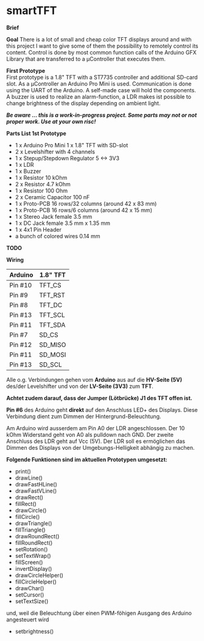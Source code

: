 ﻿# smartTFT
**Brief**


**Goal**
There is a lot of small and cheap color TFT displays around and with this project I want to give some of them the possibility to remotely control its content. Control is done by most common function calls of the Arduino GFX Library that are transferred to a µController that executes them.

**First Prototype**  
First prototype is a 1.8" TFT with a ST7735 controller and additional SD-card slot. 
As a µController an Arduino Pro Mini is used.
Communication is done using the UART of the Arduino.
A self-made case will hold the components.
A buzzer is used to realize an alarm-function, a LDR makes ist possible to change brightness of the display depending on ambient light.

***Be aware ... this is a work-in-progress project. Some parts may not or not proper work. Use at your own risc!***

**Parts List 1st Prototype**

 - 1 x Arduino Pro Mini 1 x 1.8" TFT with SD-slot
 -  2 x Levelshifter with 4 channels 
 - 1 x Stepup/Stepdown Regulator 5 <-> 3V3 
 - 1 x LDR  
 - 1 x Buzzer 
 - 1 x Resistor 10 kOhm 
 - 2 x Resistor 4.7 kOhm
 - 1 x Resistor 100 Ohm 
 - 2 x Ceramic Capacitor 100 nF 
 - 1 x Proto-PCB 16 rows/32 columns (around 42 x 83 mm) 
 - 1 x Proto-PCB 16 rows/6 columns (around 42 x 15 mm)  
 - 1 x Stereo Jack female 3.5 mm 
 - 1 x DC Jack female 3.5 mm x 1.35 mm 
 - 1 x 4x1 Pin Header 
 - a bunch of colored wires 0.14 mm

**TODO**


**Wiring**

| Arduino | 1.8" TFT |
|--|--|
| Pin #10 |TFT_CS |
| Pin #9 |TFT_RST |
| Pin #8 |TFT_DC |
| Pin #13 |TFT_SCL |
| Pin #11 |TFT_SDA |
| Pin #7 |SD_CS |
| Pin #12 |SD_MISO |
| Pin #11 |SD_MOSI|
| Pin #13 |SD_SCL |

Alle o.g. Verbindungen gehen vom **Arduino** aus auf die **HV-Seite (5V)** des/der Levelshifter und von der **LV-Seite (3V3)** zum **TFT**.

**Achtet zudem darauf, dass der Jumper (Lötbrücke) J1 des TFT offen ist.**

  

**Pin #6** des Arduino geht **direkt** auf den Anschluss LED+ des Displays. Diese Verbindung dient zum Dimmen der Hintergrund-Beleuchtung.  

Am Arduino wird ausserdem am Pin A0 der LDR angeschlossen. Der 10 kOhm Widerstand geht von A0 als pulldown nach GND. Der zweite Anschluss des LDR geht auf Vcc (5V). Der LDR soll es ermöglichen das Dimmen des Displays von der Umgebungs-Helligkeit abhängig zu machen.

**Folgende Funktionen sind im aktuellen Prototypen umgesetzt:**

-   print()
-   drawLine()
-   drawFastHLine()
-   drawFastVLine()
-   drawRect()
-   fillRect()
-   drawCircle()
-   fillCircle()
-   drawTriangle()
-   fillTriangle()
-   drawRoundRect()
-   fillRoundRect()
-   setRotation()
-   setTextWrap()
-   fillScreen()
-   invertDisplay()
-   drawCircleHelper()
-   fillCircleHelper()
-   drawChar()
-   setCursor()
-   setTextSize()

und, weil die Beleuchtung über einen PWM-föhigen Ausgang des Arduino angesteuert wird

-   setbrightness()
